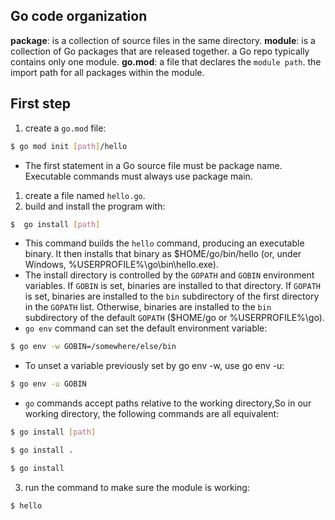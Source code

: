 ## Go code organization

**package**: is a collection of source files in the same directory.
**module**: is a collection of Go packages that are released together.
a Go repo typically contains only one module.
**go.mod**: a file that declares the `module path`. the import path for all packages within the module.


## First step

1. create a `go.mod` file:
```sh
$ go mod init [path]/hello
```
- The first statement in a Go source file must be package name. Executable commands must always use package main.

1. create a file named `hello.go`.
2. build and install the program with:
```sh
$  go install [path]
```
- This command builds the `hello` command, producing an executable binary. It then installs that binary as $HOME/go/bin/hello (or, under Windows, %USERPROFILE%\go\bin\hello.exe).
- The install directory is controlled by the `GOPATH` and `GOBIN` environment variables. If `GOBIN` is set, binaries are installed to that directory. If `GOPATH` is set, binaries are installed to the `bin` subdirectory of the first directory in the `GOPATH` list. Otherwise, binaries are installed to the `bin` subdirectory of the default `GOPATH` ($HOME/go or %USERPROFILE%\go).
- `go env` command can set the default environment variable:
```sh
$ go env -w GOBIN=/somewhere/else/bin
```
- To unset a variable previously set by go env -w, use go env -u:
```sh
$ go env -u GOBIN
```
- `go` commands accept paths relative to the working directory,So in our working directory, the following commands are all equivalent:
```sh
$ go install [path]
```
```sh
$ go install .
```
```sh
$ go install 
```
3. run the command to make sure the module is working:
```sh
$ hello
```